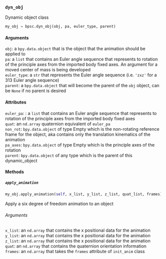 ### ```dyn_obj```

Dynamic object class

```python
my_obj = bpsc.dyn_obj(obj, pa, euler_type, parent)
```

#### Arguments
```obj```: a ```bpy.data.object``` that is the object that the animation should be applied to
<br>```pa```: a ```list``` that contains an Euler angle sequence that represents to rotation of the principle axes from the imported body fixed axes. An argument for a moved center of mass is being developed
<br>```euler_type```: a ```str``` that represents the Euler angle sequence (i.e. ```'zxz'``` for a 313 Euler angle sequence)
<br>```parent```: a ```bpy.data.object``` that will become the parent of the ```obj``` object, can be ```None``` if no parent is desired 

#### Attributes
```euler_pa```: : a ```list``` that contains an Euler angle sequence that represents to rotation of the principle axes from the imported body fixed axes
<br>```quat```: an ```nd.array``` quaternion equivalent of ```euler_pa```
<br>```non_rot```: ```bpy.data.object``` of type Empty which is the non-rotating reference frame for the object, aka contains only the translation kinematics of the animation
<br>```pa_axes```: ```bpy.data.object``` of type Empty which is the principle axes of the rotation
<br>```parent```: ```bpy.data.object``` of any type which is the parent of this dynamic_object

#### Methods

##### ```apply_animation```

```python
my_obj.apply_animation(self, x_list, y_list, z_list, quat_list, frames)
```
Apply a six degree of freedom animation to an object

###### Arguments
```x_list```: an ```nd.array``` that contains the x positional data for the animation
<br>```y_list```: an ```nd.array``` that contains the x positional data for the animation
<br>```z_list```: an ```nd.array``` that contains the x positional data for the animation
<br>```quat```: an ```nd.array``` that contains the quaternion orientation information
<br>```frames```: an ```nd.array``` that takes the ```frames``` attribute of ```init_anim``` class
